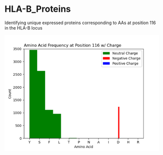 # HLA-B_Proteins
Identifying unique expressed proteins corresponding to AAs at position 116 in the HLA-B locus

![alt text](https://github.com/brendanlahm/HLA-B_Proteins/blob/main/Amino%20Acid%20Frequency%20at%20Position%20116%20with%20Charge.png)